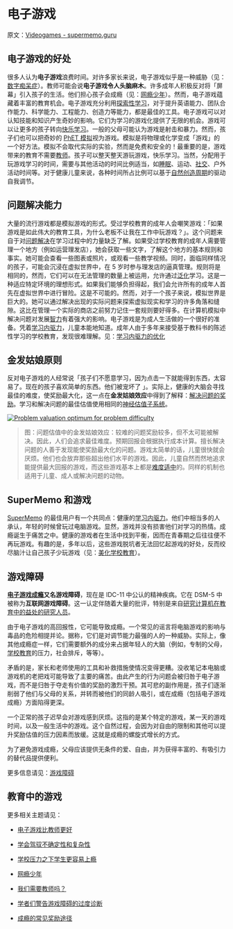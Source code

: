 # 电子游戏

原文：[Videogames - supermemo.guru](https://supermemo.guru/wiki/Videogames)

## 电子游戏的好处

很多人认为**电子游戏**浪费时间。对许多家长来说，电子游戏似乎是一种威胁（见：[数字痴呆症](https://supermemo.guru/wiki/Digital_Dementia)）。教师可能会说**电子游戏令人头脑麻木**。许多成年人积极反对将「屏幕」引入孩子的生活。他们担心孩子会成瘾（见：[网瘾少年](https://supermemo.guru/wiki/Homo_tabletis)）。然而，电子游戏蕴藏着丰富的教育机会。电子游戏充分利用[探索性学习](https://supermemo.guru/wiki/Exploratory_learning)，对于提升英语能力、团队合作能力、科学能力、工程能力、创造力等能力，都是最佳的工具。电子游戏可以对认知技能和知识产生奇妙的影响。它们为学习的游戏化提供了无限的机会。游戏可以让更多的孩子转向[快乐学习](https://supermemo.guru/wiki/Pleasure_of_learning)。一般的父母可能认为游戏是射击和暴力。然而，孩子们也可以把奇妙的 [PhET 模拟](https://supermemo.guru/wiki/PhET_simulations)视为游戏。模拟是将物理或化学变成「游戏」的一个好方法。模拟不会取代实际的实验，然而是免费和安全的！最重要的是，游戏带来的教育不需要[教师](https://supermemo.guru/wiki/Teacher)。孩子可以整天整天游玩游戏，快乐学习。当然，分配用于玩游戏学习的时间，需要与其他活动的时间比例适当，如[睡眠](https://supermemo.guru/wiki/Science_of_sleep)、运动、[社交](https://supermemo.guru/wiki/Optimal_socialization)、户外活动时间等。对于健康儿童来说，各种时间所占比例可以基于[自然创造周期](https://supermemo.guru/wiki/Natural_creativity_cycle)的驱动自我调节。

## 问题解决能力

大量的流行游戏都是模拟游戏的形式。受过学校教育的成年人会嘲笑游戏：「如果游戏是如此伟大的教育工具，为什么老板不让我在工作中玩游戏？」。这个问题来自于对[问题解决](https://supermemo.guru/wiki/Problem_solving)在学习过程中的力量缺乏了解。如果受过学校教育的成年人需要管理一个地方（例如运营理发店），她会获取一些文字，了解这个地方的基本规则和事实。她可能会查看一些图表或照片，或观看一些教学视频。同时，面临同样情况的孩子，可能会沉浸在虚拟世界中，在 5 岁时参与理发店的逼真管理。规则将是相同的，然而，它们可以在无法管理的数量上被运用，允许通过[泛化](https://supermemo.guru/wiki/Generalization)学习。这是一种适应特定环境的理想形式。如果我们能够负担得起，我们会允许所有的成年人首先在虚拟世界中进行冒险。这是不可能的。然而，对于一个孩子来说，模拟世界是巨大的。她可以通过解决出现的实际问题来探索虚拟现实和学习的许多角落和缝隙。这比在管理一个实际的商店之前努力记住一套规则要好得多。在计算机模拟中解决问题对发展[智力](https://supermemo.guru/wiki/Intelligence)有着强大的影响。电子游戏是为成人生活做的一个很好的准备。凭着[学习内驱力](https://supermemo.guru/wiki/Learn_drive)，儿童本能地知道。成年人由于多年来接受基于教科书的陈述性学习的学校教育，发现很难理解。见：[学习内驱力的优化](https://supermemo.guru/wiki/Optimality_of_the_learn_drive)

## 金发姑娘原则

反对电子游戏的人经常说「孩子们不愿意学习，因为点击一下就能得到东西，太容易了。现在的孩子喜欢简单的东西。他们被宠坏了 」。实际上，健康的大脑会寻找最佳的难度，使奖励最大化，这一点在**金发姑娘效应**中得到了解释：[解决问题的奖励](https://supermemo.guru/wiki/How_to_solve_any_problem%3F#Reward_in_problem_solving)。学习和解决问题的最佳估值使用相同的[神经估值子系统](https://supermemo.guru/wiki/Knowledge_valuation_network)。

[![Problem valuation optimum for problem difficulty](https://supermemo.guru/images/thumb/8/84/Problem_valuation.jpg/500px-Problem_valuation.jpg)](https://supermemo.guru/wiki/File:Problem_valuation.jpg)

> 图：问题估值中的金发姑娘效应：较难的问题奖励较多，但不太可能被解决。因此，人们会追求最佳难度。预期回报会根据执行成本计算。擅长解决问题的人善于发现能使奖励最大化的问题。游戏太简单的话，儿童很快就会厌烦。他们也会放弃那些超出他们水平的游戏。因此，儿童自然而然地追求能提供最大回报的游戏，而这些游戏基本上都是[难度适中](https://en.wikipedia.org/wiki/Goldilocks_principle)的。同样的机制也适用于儿童、成人或解决问题的动物。

## SuperMemo 和游戏

[SuperMemo](https://supermemo.guru/wiki/SuperMemo) 的最佳用户有一个共同点：健康的[学习内驱力](https://supermemo.guru/wiki/Learn_drive)。他们中相当多的人承认，年轻的时候曾玩过电脑游戏。显然，游戏并没有损害他们对学习的热情。成瘾诞生于痛苦之中。健康的游戏者在生活中找到平衡，因而在青春期之后往往便不再玩游戏。有趣的是，多年以后，这些游戏脱坑者无法回忆起游戏的好处，反而绞尽脑汁让自己孩子少玩游戏（见：[美化学校教育](https://supermemo.guru/wiki/Glorification_of_schooling)）。

## 游戏障碍

**[电子游戏成瘾](https://en.wikipedia.org/wiki/Video_game_addiction)**又名**游戏障碍**，现在是 IDC-11 中公认的精神疾病。它在 DSM-5 中被称为**互联网游戏障碍**。这一认定伴随着大量的批评，特别是来自[研究计算机在教育中的益处的研究人员](https://supermemo.guru/wiki/Scholars_warn_of_gaming_disorder_overdiagnosis)。

由于电子游戏的高回报性，它可能导致成瘾。一个常见的谣言将电脑游戏的影响与毒品的危险相提并论。据称，它们是对调节能力最强的人的一种威胁。实际上，像其他成瘾症一样，它们需要额外的成分来占据年轻人的大脑（例如，专制的父母，[学校教育](https://supermemo.guru/wiki/Schooling)的压力，社会排斥，等等）。

矛盾的是，家长和老师使用的工具和补救措施使情况变得更糟。没收笔记本电脑或游戏机的老把戏可能导致了主要的痛苦。由此产生的行为问题会被归咎于电子游戏，而不是归咎于夺走有价值的奖励的激烈干预。其可悲的副作用是，孩子们逐渐削弱了他们与父母的关系，并转而被他们的同龄人吸引，或在成瘾（包括电子游戏成瘾）方面陷得更深。

一个正常的孩子迟早会对游戏感到厌烦。这指的是某个特定的游戏，某一天的游戏时间，以及一般生活中的游戏。这个自然过程，会因为对自由的限制和其他可以提升奖励估值的压力因素而放缓。这就是成瘾的螺旋式增长的方式。

为了避免游戏成瘾，父母应该提供无条件的爱、自由，并为获得丰富的、有吸引力的替代品提供便利。

更多信息请见：[游戏障碍](https://supermemo.guru/wiki/Gaming_disorder)

## 教育中的游戏

更多相关主题请见：

- [电子游戏比教师更好](https://supermemo.guru/wiki/Videogames_are_better_than_teachers)

- [学会驾驭不确定性和复杂性](https://supermemo.guru/wiki/Learning_to_navigate_uncertainty_and_complexity)

- [学校压力之下学生更容易上瘾](https://supermemo.guru/wiki/School_stress_increases_vulnerability_to_addiction)

- [网瘾少年](https://supermemo.guru/wiki/Homo_tabletis)

- [我们需要教师吗？](https://supermemo.guru/wiki/Do_we_need_teachers%3F)

- [学者们警告游戏障碍的过度诊断](https://supermemo.guru/wiki/Scholars_warn_of_gaming_disorder_overdiagnosis)

- [成瘾的常见奖励途径](https://supermemo.guru/wiki/Drug_addictions_share_common_pathways_with_natural_reward)